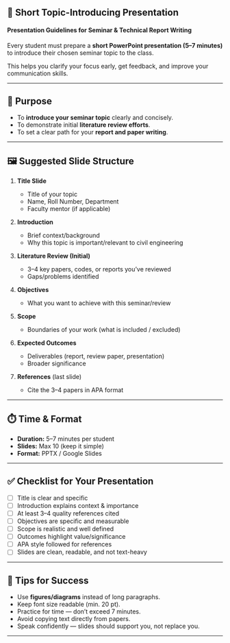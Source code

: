 ## 📄 Short Topic-Introducing Presentation

#### Presentation Guidelines for Seminar & Technical Report Writing

Every student must prepare a **short PowerPoint presentation (5–7 minutes)** to introduce their chosen seminar topic to the class.

This helps you clarify your focus early, get feedback, and improve your communication skills.

---

## 🎯 Purpose

* To **introduce your seminar topic** clearly and concisely.
* To demonstrate initial **literature review efforts**.
* To set a clear path for your **report and paper writing**.

---

## 🖼️ Suggested Slide Structure

1. **Title Slide**

   * Title of your topic
   * Name, Roll Number, Department
   * Faculty mentor (if applicable)

2. **Introduction**

   * Brief context/background
   * Why this topic is important/relevant to civil engineering

3. **Literature Review (Initial)**

   * 3–4 key papers, codes, or reports you’ve reviewed
   * Gaps/problems identified

4. **Objectives**

   * What you want to achieve with this seminar/review

5. **Scope**

   * Boundaries of your work (what is included / excluded)

6. **Expected Outcomes**

   * Deliverables (report, review paper, presentation)
   * Broader significance

7. **References** (last slide)

   * Cite the 3–4 papers in APA format

---

## ⏱️ Time & Format

* **Duration:** 5–7 minutes per student
* **Slides:** Max 10 (keep it simple)
* **Format:** PPTX / Google Slides

---

## ✅ Checklist for Your Presentation

* [ ] Title is clear and specific
* [ ] Introduction explains context & importance
* [ ] At least 3–4 quality references cited
* [ ] Objectives are specific and measurable
* [ ] Scope is realistic and well defined
* [ ] Outcomes highlight value/significance
* [ ] APA style followed for references
* [ ] Slides are clean, readable, and not text-heavy

---

## 📌 Tips for Success

* Use **figures/diagrams** instead of long paragraphs.
* Keep font size readable (min. 20 pt).
* Practice for time — don’t exceed 7 minutes.
* Avoid copying text directly from papers.
* Speak confidently — slides should support you, not replace you.

---
